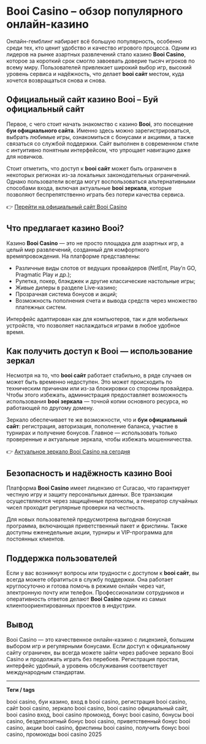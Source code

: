 # Booi Casino – обзор популярного онлайн-казино

Онлайн-гемблинг набирает всё большую популярность, особенно среди тех, кто ценит удобство и качество игрового процесса. Одним из лидеров на рынке азартных развлечений стало казино **Booi Casino**, которое за короткий срок смогло завоевать доверие тысяч игроков по всему миру. Пользователей привлекает широкий выбор игр, высокий уровень сервиса и надёжность, что делает **booi сайт** местом, куда хочется возвращаться снова и снова.

<meta name="keywords" content="booi casino, буи казино, вход booi casino, регистрация booi casino, зеркало booi casino, официальный сайт booi casino, бонус booi casino, приветственный бонус, фриспины booi, приложение booi casino, мобильная версия booi, отзывы о booi casino, как зайти в booi казино, работающее зеркало booi, игры в booi, депозит booi, вывод средств booi">


## Официальный сайт казино Booi – Буй официальный сайт

Первое, с чего стоит начать знакомство с казино **Booi**, это посещение **буи официального сайта**. Именно здесь можно зарегистрироваться, выбрать любимые игры, ознакомиться с бонусами и акциями, а также связаться со службой поддержки. Сайт выполнен в современном стиле с интуитивно понятным интерфейсом, что упрощает навигацию даже для новичков.

Стоит отметить, что доступ к **booi сайт** может быть ограничен в некоторых регионах из-за локальных законодательных ограничений. Однако пользователи всегда могут воспользоваться альтернативными способами входа, включая актуальные **booi зеркала**, которые позволяют беспрепятственно играть без потери качества сервиса.

👉 [Перейти на официальный сайт Booi Casino](https://booi-promo.com/alt/booi/ru/sign-up?28bb1d9ec0fd7a25886447164e592859)

## Что предлагает казино Booi?

Казино **Booi Casino** — это не просто площадка для азартных игр, а целый мир развлечений, созданный для комфортного времяпровождения. На платформе представлены:

- Различные виды слотов от ведущих провайдеров (NetEnt, Play’n GO, Pragmatic Play и др.);
- Рулетка, покер, блэкджек и другие классические настольные игры;
- Живые дилеры в разделе Live-казино;
- Прозрачная система бонусов и акций;
- Возможность пополнения счета и вывода средств через множество платежных систем.

Интерфейс адаптирован как для компьютеров, так и для мобильных устройств, что позволяет наслаждаться играми в любое удобное время.

## Как получить доступ к Booi — использование зеркал

Несмотря на то, что **booi сайт** работает стабильно, в ряде случаев он может быть временно недоступен. Это может происходить по техническим причинам или из-за блокировки со стороны провайдера. Чтобы этого избежать, администрация предоставляет возможность использования **booi зеркала** — точной копии основного ресурса, но работающей по другому домену.

Зеркало обеспечивает те же возможности, что и **буи официальный сайт**: регистрация, авторизация, пополнение баланса, участие в турнирах и получение бонусов. Главное — использовать только проверенные и актуальные зеркала, чтобы избежать мошенничества.

👉 [Актуальное зеркало Booi Casino на сегодня](https://booi-promo.com/alt/booi/ru/sign-up?28bb1d9ec0fd7a25886447164e592859)

## Безопасность и надёжность казино Booi

Платформа **Booi Casino** имеет лицензию от Curacao, что гарантирует честную игру и защиту персональных данных. Все транзакции осуществляются через защищённые протоколы, а генератор случайных чисел проходит регулярные проверки на честность.

Для новых пользователей предусмотрена выгодная бонусная программа, включающая приветственный пакет и фриспины. Также доступны еженедельные акции, турниры и VIP-программа для постоянных клиентов.

## Поддержка пользователей

Если у вас возникнут вопросы или трудности с доступом к **booi сайт**, вы всегда можете обратиться в службу поддержки. Она работает круглосуточно и готова помочь в режиме онлайн через чат, электронную почту или телефон. Профессионализм сотрудников и оперативность ответов делают **Booi Casino** одним из самых клиентоориентированных проектов в индустрии.



## Вывод

Booi Casino — это качественное онлайн-казино с лицензией, большим выбором игр и регулярными бонусами. Если доступ к официальному сайту ограничен, вы всегда можете зайти через рабочее зеркало Booi Casino и продолжать играть без перебоев. Регистрация простая, интерфейс удобный, а уровень обслуживания соответствует международным стандартам.

---
**Теги / tags**

booi casino, буи казино, вход в booi casino, регистрация booi casino, сайт booi casino, зеркало booi casino, booi casino официальный сайт, booi casino вход, booi casino промокод, бонус booi casino, бонусы booi casino, бездепозитный бонус booi casino, приветственный бонус booi casino, акции booi casino, фриспины booi casino, получить бонус booi casino, промокоды booi casino 2025

